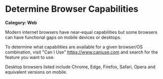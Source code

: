 # Determine Browser Capabilities

__Category: Web__

Modern internet browsers have near-equal capabilities but some browsers can have functional gaps on mobile devices or desktops. 

To determine what capabilities are available for a given browser/OS combination, visit "Can I Use" https://www.caniuse.com and search for the feature you want to use.

Desktop browsers listed include Chrome, Edge, Firefox, Safari, Opera and equivalent versions on mobile.
